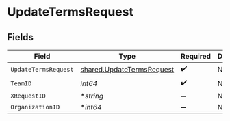 # UpdateTermsRequest


## Fields

| Field                                                                         | Type                                                                          | Required                                                                      | Description                                                                   |
| ----------------------------------------------------------------------------- | ----------------------------------------------------------------------------- | ----------------------------------------------------------------------------- | ----------------------------------------------------------------------------- |
| `UpdateTermsRequest`                                                          | [shared.UpdateTermsRequest](../../../pkg/models/shared/updatetermsrequest.md) | :heavy_check_mark:                                                            | N/A                                                                           |
| `TeamID`                                                                      | *int64*                                                                       | :heavy_check_mark:                                                            | N/A                                                                           |
| `XRequestID`                                                                  | **string*                                                                     | :heavy_minus_sign:                                                            | N/A                                                                           |
| `OrganizationID`                                                              | **int64*                                                                      | :heavy_minus_sign:                                                            | N/A                                                                           |